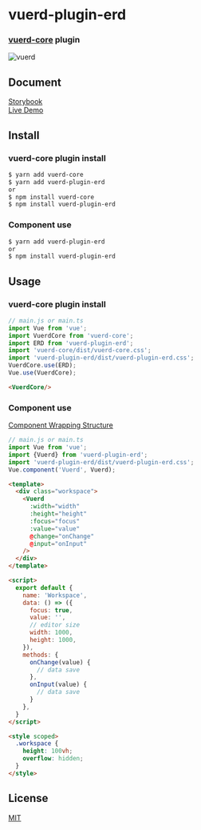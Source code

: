 # vuerd-plugin-erd
### [vuerd-core](https://github.com/vuerd/vuerd-core) plugin  
![vuerd](https://user-images.githubusercontent.com/45829489/66325039-8856cc00-e961-11e9-9b4e-c5580200dc1a.gif)

## Document
[Storybook](https://vuerd.github.io/vuerd-docs/)  
[Live Demo](https://vuerd.github.io/vuerd-docs/iframe.html?id=demo-live--vuerd-core)

## Install
### vuerd-core plugin install
```bash
$ yarn add vuerd-core
$ yarn add vuerd-plugin-erd
or
$ npm install vuerd-core
$ npm install vuerd-plugin-erd
```
### Component use
```bash
$ yarn add vuerd-plugin-erd
or
$ npm install vuerd-plugin-erd
```
## Usage
### vuerd-core plugin install
```js
// main.js or main.ts
import Vue from 'vue';
import VuerdCore from 'vuerd-core';
import ERD from 'vuerd-plugin-erd';
import 'vuerd-core/dist/vuerd-core.css';
import 'vuerd-plugin-erd/dist/vuerd-plugin-erd.css';
VuerdCore.use(ERD);
Vue.use(VuerdCore);
```
```html
<VuerdCore/>
```
### Component use
[Component Wrapping Structure](https://vuerd.github.io/vuerd-docs/?path=/story/plugin-command--editor)
```js
// main.js or main.ts
import Vue from 'vue';
import {Vuerd} from 'vuerd-plugin-erd';
import 'vuerd-plugin-erd/dist/vuerd-plugin-erd.css';
Vue.component('Vuerd', Vuerd);
```
```html
<template>
  <div class="workspace">
    <Vuerd
      :width="width"
      :height="height"
      :focus="focus"
      :value="value"
      @change="onChange"
      @input="onInput"
    />
  </div>
</template>

<script>
  export default {
    name: 'Workspace',
    data: () => ({
      focus: true,
      value: '',
      // editor size
      width: 1000,
      height: 1000,
    }),
    methods: {
      onChange(value) {
        // data save
      },
      onInput(value) {
        // data save
      }
    },
  }
</script>

<style scoped>
  .workspace {
    height: 100vh;
    overflow: hidden;
  }
</style>
```

## License
[MIT](https://github.com/vuerd/vuerd-plugin-erd/blob/master/LICENSE)
